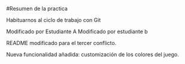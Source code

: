 #Resumen de la practica

Habituarnos al ciclo de trabajo con Git

Modificado por Estudiante A
Modificado por estudiante b


README modificado para el tercer conflicto.


Nueva funcionalidad añadida: customización de los colores del juego.
